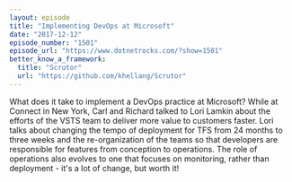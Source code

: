 ```yaml
---
layout: episode
title: "Implementing DevOps at Microsoft"
date: "2017-12-12"
episode_number: "1501"
episode_url: "https://www.dotnetrocks.com/?show=1501"
better_know_a_framework:
  title: "Scrutor"
  url: "https://github.com/khellang/Scrutor"
---
```


What does it take to implement a DevOps practice at Microsoft? While at Connect in New York, Carl and Richard talked to Lori Lamkin about the efforts of the VSTS team to deliver more value to customers faster. Lori talks about changing the tempo of deployment for TFS from 24 months to three weeks and the re-organization of the teams so that developers are responsible for features from conception to operations. The role of operations also evolves to one that focuses on monitoring, rather than deployment - it's a lot of change, but worth it!
